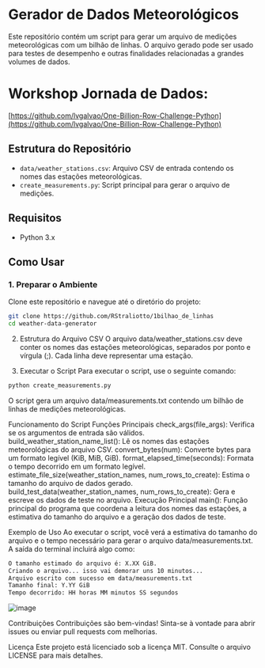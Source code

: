 # Gerador de Dados Meteorológicos
Este repositório contém um script para gerar um arquivo de medições meteorológicas com um bilhão de linhas. O arquivo gerado pode ser usado para testes de desempenho e outras finalidades relacionadas a grandes volumes de dados.

# Workshop Jornada de Dados:
[https://github.com/lvgalvao/One-Billion-Row-Challenge-Python](https://github.com/lvgalvao/One-Billion-Row-Challenge-Python)

## Estrutura do Repositório

- `data/weather_stations.csv`: Arquivo CSV de entrada contendo os nomes das estações meteorológicas.
- `create_measurements.py`: Script principal para gerar o arquivo de medições.

## Requisitos

- Python 3.x

## Como Usar

### 1. Preparar o Ambiente

Clone este repositório e navegue até o diretório do projeto:

```sh
git clone https://github.com/RStraliotto/1bilhao_de_linhas
cd weather-data-generator
```
2. Estrutura do Arquivo CSV
O arquivo data/weather_stations.csv deve conter os nomes das estações meteorológicas, separados por ponto e vírgula (;). Cada linha deve representar uma estação.

3. Executar o Script
Para executar o script, use o seguinte comando:
```sh
python create_measurements.py
```
O script gera um arquivo data/measurements.txt contendo um bilhão de linhas de medições meteorológicas.


Funcionamento do Script
Funções Principais
check_args(file_args): Verifica se os argumentos de entrada são válidos.
build_weather_station_name_list(): Lê os nomes das estações meteorológicas do arquivo CSV.
convert_bytes(num): Converte bytes para um formato legível (KiB, MiB, GiB).
format_elapsed_time(seconds): Formata o tempo decorrido em um formato legível.
estimate_file_size(weather_station_names, num_rows_to_create): Estima o tamanho do arquivo de dados gerado.
build_test_data(weather_station_names, num_rows_to_create): Gera e escreve os dados de teste no arquivo.
Execução Principal
main(): Função principal do programa que coordena a leitura dos nomes das estações, a estimativa do tamanho do arquivo e a geração dos dados de teste.

Exemplo de Uso
Ao executar o script, você verá a estimativa do tamanho do arquivo e o tempo necessário para gerar o arquivo data/measurements.txt. A saída do terminal incluirá algo como:
```sh
O tamanho estimado do arquivo é: X.XX GiB.
Criando o arquivo... isso vai demorar uns 10 minutos...
Arquivo escrito com sucesso em data/measurements.txt
Tamanho final: Y.YY GiB
Tempo decorrido: HH horas MM minutos SS segundos

```
![image](https://github.com/user-attachments/assets/f9326cfb-aaf7-444c-a30b-8e15e2d25ce1)


Contribuições
Contribuições são bem-vindas! Sinta-se à vontade para abrir issues ou enviar pull requests com melhorias.

Licença
Este projeto está licenciado sob a licença MIT. Consulte o arquivo LICENSE para mais detalhes.


